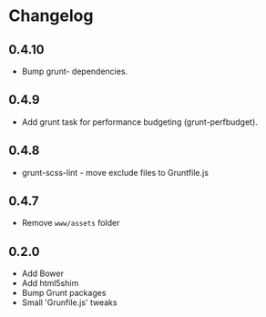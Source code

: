 # Changelog

## 0.4.10

* Bump grunt- dependencies.

## 0.4.9

* Add grunt task for performance budgeting (grunt-perfbudget).

## 0.4.8

* grunt-scss-lint - move exclude files to Gruntfile.js

## 0.4.7

* Remove `www/assets` folder

## 0.2.0

* Add Bower
* Add html5shim
* Bump Grunt packages
* Small 'Grunfile.js' tweaks
